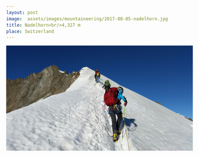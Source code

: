 ```yaml
---
layout: post
image:  assets/images/mountaineering/2017-08-05-nadelhorn.jpg
title: Nadelhorn<br/>4,327 m
place: Switzerland
---
```


![Me](/assets/images/mountaineering/2017-08-05-nadelhorn-me.jpg)
